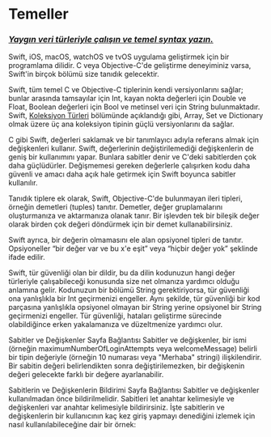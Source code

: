 # Temeller
### <ins>*Yaygın veri türleriyle çalışın ve temel syntax yazın.*</ins>



Swift, iOS, macOS, watchOS ve tvOS uygulama geliştirmek için bir programlama dilidir. C veya Objective-C'de geliştirme deneyiminiz varsa, Swift'in birçok bölümü size tanıdık gelecektir.

Swift, tüm temel C ve Objective-C tiplerinin kendi versiyonlarını sağlar; bunlar arasında tamsayılar için Int, kayan nokta değerleri için Double ve Float, Boolean değerleri için Bool ve metinsel veri için String bulunmaktadır. Swift, [Koleksiyon Türleri](https://github.com/serkanalc/The-Swift-Programming-Language-TR/blob/main/DOC%2007%20%7C%20Koleksiyon%20T%C3%BCrleri.md) bölümünde açıklandığı gibi, Array, Set ve Dictionary olmak üzere üç ana koleksiyon tipinin güçlü versiyonlarını da sağlar.

C gibi Swift, değerleri saklamak ve bir tanımlayıcı adıyla referans almak için değişkenleri kullanır. Swift, değerlerinin değiştirilemediği değişkenlerin de geniş bir kullanımını yapar. Bunlara sabitler denir ve C'deki sabitlerden çok daha güçlüdürler. Değişmemesi gereken değerlerle çalışırken kodu daha güvenli ve amacı daha açık hale getirmek için Swift boyunca sabitler kullanılır.

Tanıdık tiplere ek olarak, Swift, Objective-C'de bulunmayan ileri tipleri, örneğin demetleri (tuples) tanıtır. Demetler, değer gruplamalarını oluşturmanıza ve aktarmanıza olanak tanır. Bir işlevden tek bir bileşik değer olarak birden çok değeri döndürmek için bir demet kullanabilirsiniz.

Swift ayrıca, bir değerin olmamasını ele alan opsiyonel tipleri de tanıtır. Opsiyoneller “bir değer var ve bu x'e eşit” veya “hiçbir değer yok” şeklinde ifade edilir.

Swift, tür güvenliği olan bir dildir, bu da dilin kodunuzun hangi değer türleriyle çalışabileceği konusunda size net olmanıza yardımcı olduğu anlamına gelir. Kodunuzun bir bölümü String gerektiriyorsa, tür güvenliği ona yanlışlıkla bir Int geçirmenizi engeller. Aynı şekilde, tür güvenliği bir kod parçasına yanlışlıkla opsiyonel olmayan bir String yerine opsiyonel bir String geçirmenizi engeller. Tür güvenliği, hataları geliştirme sürecinde olabildiğince erken yakalamanıza ve düzeltmenize yardımcı olur.

Sabitler ve Değişkenler Sayfa Bağlantısı
Sabitler ve değişkenler, bir ismi (örneğin maximumNumberOfLoginAttempts veya welcomeMessage) belirli bir tipin değeriyle (örneğin 10 numarası veya "Merhaba" stringi) ilişkilendirir. Bir sabitin değeri belirlendikten sonra değiştirilemezken, bir değişkenin değeri gelecekte farklı bir değere ayarlanabilir.

Sabitlerin ve Değişkenlerin Bildirimi Sayfa Bağlantısı
Sabitler ve değişkenler kullanılmadan önce bildirilmelidir. Sabitleri let anahtar kelimesiyle ve değişkenleri var anahtar kelimesiyle bildirirsiniz. İşte sabitlerin ve değişkenlerin bir kullanıcının kaç kez giriş yapmayı denediğini izlemek için nasıl kullanılabileceğine dair bir örnek:
